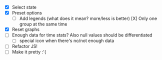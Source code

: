 - [X] Select state
- [X] Preset options
  - [ ] Add legends (what does it mean? more/less is better)
  [X] Only one group at the same time
- [X] Reset graphs
- [ ] Enough data for time stats? Also null values should be differentiated
  - [ ] special icon when there's no/not enough data
- [ ] Refactor JS!
- [ ] Make it pretty :'(
